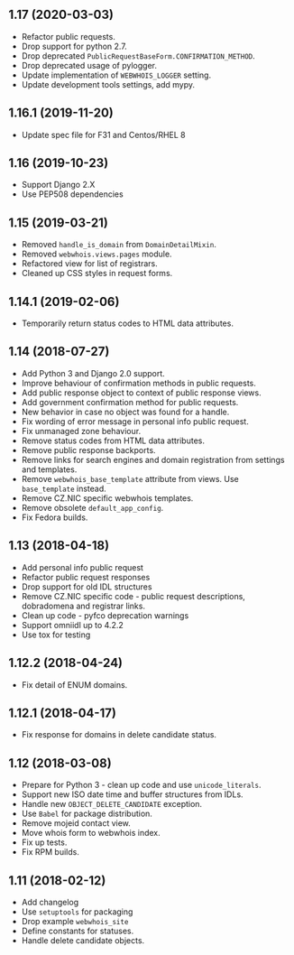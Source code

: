 ## 1.17 (2020-03-03) ##

 * Refactor public requests.
 * Drop support for python 2.7.
 * Drop deprecated ``PublicRequestBaseForm.CONFIRMATION_METHOD``.
 * Drop deprecated usage of pylogger.
 * Update implementation of ``WEBWHOIS_LOGGER`` setting.
 * Update development tools settings, add mypy.

## 1.16.1 (2019-11-20) ##
 * Update spec file for F31 and Centos/RHEL 8

## 1.16 (2019-10-23) ##
 * Support Django 2.X
 * Use PEP508 dependencies

## 1.15 (2019-03-21) ##
 * Removed ``handle_is_domain`` from ``DomainDetailMixin``.
 * Removed ``webwhois.views.pages`` module.
 * Refactored view for list of registrars.
 * Cleaned up CSS styles in request forms.

## 1.14.1 (2019-02-06) ##
 * Temporarily return status codes to HTML data attributes.

## 1.14 (2018-07-27) ##

 * Add Python 3 and Django 2.0 support.
 * Improve behaviour of confirmation methods in public requests.
 * Add public response object to context of public response views.
 * Add government confirmation method for public requests.
 * New behavior in case no object was found for a handle.
 * Fix wording of error message in personal info public request.
 * Fix unmanaged zone behaviour.
 * Remove status codes from HTML data attributes.
 * Remove public response backports.
 * Remove links for search engines and domain registration from settings and templates.
 * Remove ``webwhois_base_template`` attribute from views. Use ``base_template`` instead.
 * Remove CZ.NIC specific webwhois templates.
 * Remove obsolete ``default_app_config``.
 * Fix Fedora builds.

## 1.13 (2018-04-18) ##

 * Add personal info public request
 * Refactor public request responses
 * Drop support for old IDL structures
 * Remove CZ.NIC specific code - public request descriptions, dobradomena and registrar links.
 * Clean up code - pyfco deprecation warnings
 * Support omniidl up to 4.2.2
 * Use tox for testing

## 1.12.2 (2018-04-24) ##

 * Fix detail of ENUM domains.

## 1.12.1 (2018-04-17) ##

 * Fix response for domains in delete candidate status.

## 1.12 (2018-03-08) ##

 * Prepare for Python 3 - clean up code and use ``unicode_literals``.
 * Support new ISO date time and buffer structures from IDLs.
 * Handle new ``OBJECT_DELETE_CANDIDATE`` exception.
 * Use ``Babel`` for package distribution.
 * Remove mojeid contact view.
 * Move whois form to webwhois index.
 * Fix up tests.
 * Fix RPM builds.

## 1.11 (2018-02-12) ##

 * Add changelog
 * Use `setuptools` for packaging
 * Drop example `webwhois_site`
 * Define constants for statuses.
 * Handle delete candidate objects.
